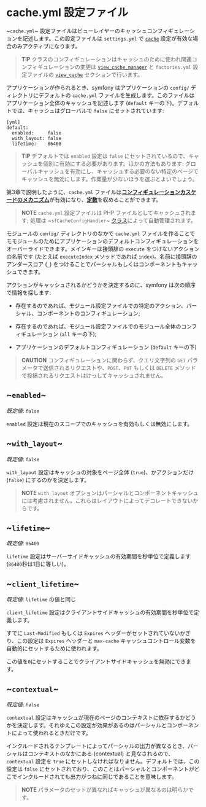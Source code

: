 cache.yml 設定ファイル
=====================

~`cache.yml`~ 設定ファイルはビューレイヤーのキャッシュコンフィギュレーションを記述します。この設定ファイルは `settings.yml` で [`cache`](#chapter_04_sub_cach) 設定が有効な場合のみアクティブになります。

>**TIP**
>クラスのコンフィギュレーションはキャッシュのために使われ関連コンフィギュレーションの変更は [`view_cache_manager`](#chapter_05_view_cache_manager) と `factories.yml` 設定ファイルの [`view_cache`](#chapter_05_view_cache) セクションで行います。

アプリケーションが作られるとき、symfony はアプリケーションの `config/` ディレクトリにデフォルトの `cache.yml` ファイルを生成します。このファイルはアプリケーション全体のキャッシュを記述します (`default` キーの下)。デフォルトでは、キャッシュはグローバルで `false` にセットされています:

    [yml]
    default:
      enabled:     false
      with_layout: false
      lifetime:    86400

>**TIP**
>デフォルトでは `enabled` 設定は `false` にセットされているので、キャッシュを個別に有効にする必要があります。ほかの方法もあります: グローバルキャッシュを有効にし、キャッシュする必要のない特定のページでキャッシュを無効にします。作業量が少ないほうを選ぶとよいでしょう。

第3章で説明したように、`cache.yml` ファイルは[**コンフィギュレーションカスケードのメカニズム**](#chapter_03)が有効になり、[**定数**](#chapter_03)を収めることができます。

>**NOTE**
>`cache.yml` 設定ファイルは PHP ファイルとしてキャッシュされます; 処理は ~`sfCacheConfigHandler`~ [クラス](#chapter_14_config_handlers_yml)によって自動管理されます。

モジュールの `config/` ディレクトリのなかで `cache.yml` ファイルを作ることでモモジュールのためにアプリケーションのデフォルトコンフィギュレーションをオーバーライドできます。メインキーは接頭辞の `execute` をつけないアクションの名前です (たとえば `executeIndex` メソッドであれば `index`)。名前に接頭辞のアンダースコア (`_`) をつけることでパーシャルもしくはコンポーネントもキャッシュできます。

アクションがキャッシュされるかどうかを決定するのに、symfony は次の順序で情報を探します:

  * 存在するのであれば、モジュール設定ファイルでの特定のアクション、パーシャル、コンポーネントのコンフィギュレーション;

  * 存在するのであれば、モジュール設定ファイルでのモジュール全体のコンフィギュレーション (`all` キーの下);

  * アプリケーションのデフォルトコンフィギュレーション (`default` キーの下)

>**CAUTION**
>コンフィギュレーションに関わらず、クエリ文字列の `GET` パラメータで送信されるリクエストや、`POST`、`PUT` もしくは `DELETE` メソッドで投稿されるリクエストはけっしてキャッシュされません。

~`enabled`~
-----------

*既定値*: `false`

`enabled` 設定は現在のスコープでのキャッシュを有効もしくは無効にします。

~`with_layout`~
---------------

*既定値*: `false`

`with_layout` 設定はキャッシュの対象をページ全体 (`true`)、かアクションだけ (`false`) にするのかを決定します。

>**NOTE**
>`with_layout` オプションはパーシャルとコンポーネントキャッシュには考慮されません。これらはレイアウトによってデコレートできないからです。

~`lifetime`~
------------

*既定値*: `86400`

`lifetime` 設定はサーバーサイドキャッシュの有効期間を秒単位で定義します (`86400`秒は1日に等しい)。

~`client_lifetime`~
-------------------

*既定値*: `lifetime` の値と同じ

`client_lifetime` 設定はクライアントサイドキャッシュの有効期間を秒単位で定義します。

すでに `Last-Modified` もしくは `Expires` ヘッダーがセットされていないかぎり、この設定は `Expires` ヘッダーと `max-cache` キャッシュコントロール変数を自動的にセットするために使われます。

この値を`0`にセットすることでクライアントサイドキャッシュを無効にできます。

~`contextual`~
--------------

*既定値*: `false`

`contextual` 設定はキャッシュが現在のページのコンテキストに依存するかどうかを決定します。それゆえこの設定が効果があるのはパーシャルとコンポーネントによって使われるときだけです。

インクルードされるテンプレートによってパーシャルの出力が異なるとき、パーシャルはコンテキストのなかにある (contextual) と見なされるので、`contextual` 設定を `true` にセットしなければなりません。デフォルトでは、この設定は `false` にセットされており、このことはパーシャルとコンポーネントがどこでインクルードされても出力がつねに同じであることを意味します。

>**NOTE**
>パラメータのセットが異なればキャッシュが異なるのは明らかです。
